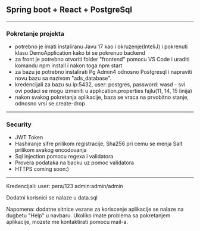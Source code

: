 ## Spring boot + React + PostgreSql
---

### Pokretanje projekta
- potrebno je imati instaliranu Javu 17 kao i okruzenje(InteliJ) i  pokrenuti klasu DemoApplication kako bi se pokrenuo backend
- za front je potrebno otvoriti folder "frontend" pomocu VS Code i uraditi komandu npm install i nakon toga npm start
- za bazu je potrebno instalirati Pg Admin4 odnosno Postgresql i napraviti novu bazu sa nazivom "ads_database".
- kredencijali za bazu su ip:5432, user: postgres, password: wasd - svi ovi podaci se mogu izmeniti u application.properties fajlu(11, 14, 15 linija)
- nakon svakog pokretanja aplikacije, baza se vraca na prvobitno stanje, odnosno vrsi se create-drop
---
### Security
- JWT Token
- Hashiranje sifre prilikom registracije, Sha256 pri cemu se menja Salt prilikom svakog encodovanja
- Sql injection pomocu regexa i validatora
- Provera podataka na backu uz pomoc validatora
- HTTPS coming soon:)
---
Kredencijali:
user: pera/123
admin:admin/admin

Dodatni korisnici se nalaze u data.sql

Napomena: dodatne sitnice vezane za koriscenje aplikacije se nalaze na dugbetu "Help" u navbaru. Ukoliko imate problema sa pokretanjem aplikacije, mozete me kontaktirati pomocu mail-a.